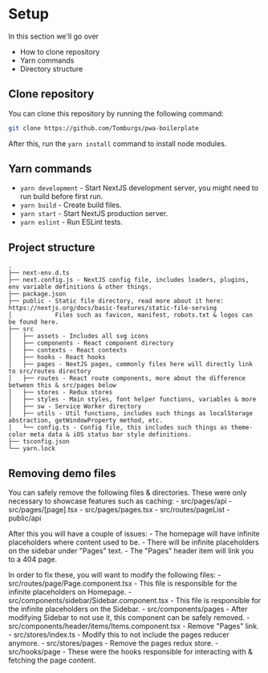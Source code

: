 # Setup

In this section we'll go over
- How to clone repository
- Yarn commands
- Directory structure

## Clone repository

You can clone this repository by running the following command:
```bash
git clone https://github.com/Tomburgs/pwa-boilerplate
```

After this, run the `yarn install` command to install node modules.

## Yarn commands

- `yarn development` - Start NextJS development server, you might need to run build before first run.
- `yarn build` - Create build files.
- `yarn start` - Start NextJS production server.
- `yarn eslint` - Run ESLint tests.

## Project structure

```
.
├── next-env.d.ts
├── next.config.js - NextJS config file, includes loaders, plugins, env variable definitions & other things.
├── package.json
├── public - Static file directory, read more about it here: https://nextjs.org/docs/basic-features/static-file-serving
│            Files such as favicon, manifest, robots.txt & logos can be found here.
├── src
│   ├── assets - Includes all svg icons
│   ├── components - React component directory
│   ├── contexts - React contexts
│   ├── hooks - React hooks
│   ├── pages - NextJS pages, commonly files here will directly link to src/routes directory
│   ├── routes - React route components, more about the difference between this & src/pages below
│   ├── stores - Redux stores
│   ├── styles - Main styles, font helper functions, variables & more
│   ├── sw - Service Worker directory
│   ├── utils - Util functions, includes such things as localStorage abstraction, getWindowProperty method, etc.
│   └── config.ts - Config file, this includes such things as theme-color meta data & iOS status bar style definitions.
├── tsconfig.json
└── yarn.lock
```

## Removing demo files

You can safely remove the following files & directories.
These were only necessary to showcase features such as caching:
    - src/pages/api
    - src/pages/[page].tsx
    - src/pages/pages.tsx
    - src/routes/pageList
    - public/api

After this you will have a couple of issues:
    - The homepage will have infinite placeholders where content used to be.
    - There will be infinite placeholders on the sidebar under "Pages" text.
    - The "Pages" header item will link you to a 404 page.

In order to fix these, you will want to modify the following files:
    - src/routes/page/Page.component.tsx - This file is responsible for the infinite placeholders on Homepage.
    - src/components/sidebar/Sidebar.component.tsx - This file is responsible for the infinite placeholders on the Sidebar.
    - src/components/pages - After modifying Sidebar to not use it, this component can be safely removed.
    - src/components/header/items/Items.component.tsx - Remove "Pages" link.
    - src/stores/index.ts - Modify this to not include the pages reducer anymore.
    - src/stores/pages - Remove the pages redux store.
    - src/hooks/page - These were the hooks responsible for interacting with & fetching the page content.
